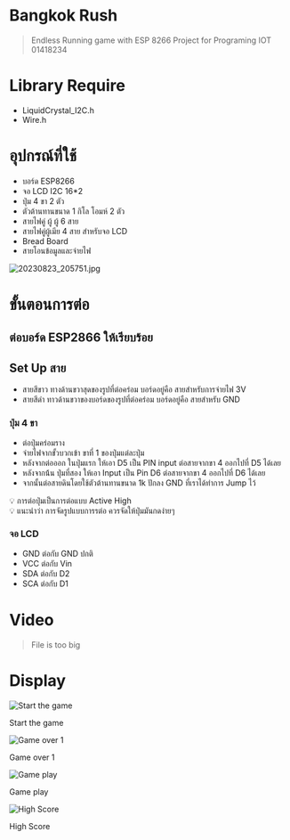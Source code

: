# Bangkok Rush

> Endless Running game with ESP 8266 Project for Programing IOT 01418234
> 

# Library Require

- LiquidCrystal_I2C.h
- Wire.h

# อุปกรณ์ที่ใช้

- บอร์ด ESP8266
- จอ LCD I2C 16*2
- ปุ่ม 4 ขา 2 ตัว
- ตัวต้านทานขนาด 1 กิโล โอมห์ 2 ตัว
- สายไฟคู่ ผู้ ผู้ 6 สาย
- สายไฟคู่ผู้เมีย 4 สาย สําหรับจอ LCD
- Bread Board
- สายโอนข้อมูลและจ่ายไฟ

![20230823_205751.jpg](img/20230823_205751.jpg)

# ขั้นตอนการต่อ

## ต่อบอร์ด ESP2866 ให้เรียบร้อย

## Set Up สาย

- สายสีขาว ทางด้านขวาสุดของรูปที่ต่อคร่อม บอร์ดอยู่คือ สายสําหรับการจ่ายไฟ 3V
- สายสีดํา ทาวด้านขวาของบอร์ดของรูปที่ต่อคร่อม บอร์ดอยู่คือ สายสําหรับ GND

### ปุ่ม  4 ขา

- ต่อปุ่มคร่อมราง
- จ่ายไฟจากขั้วบวกเข้า ขาที่ 1 ของปุ่มแต่ละปุ่ม
- หลังจากต่อออก ในปุ่มแรก ให้เอา D5 เป็น PIN input ต่อสายจากขา 4 ออกไปที่ D5 ได้เลย
- หลังจากน้้น ปุ่มที่สอง ให้เอา Input เป็น Pin D6 ต่อสายจากขา 4 ออกไปที่ D6 ได้เลย
- จากนั้นต่อสายดินโดยใช้ตัวต้านทานขนาด 1k ปักลง GND ที่เราได้ทําการ Jump ไว้

<aside>
💡 การต่อปุ่มเป็นการต่อแบบ Active High

</aside>

<aside>
💡 แนะนําว่า การจัดรูปแบบการรต่อ ควรจัดให้ปุ่มมันกดง่ายๆ

</aside>

### จอ LCD

- GND ต่อกับ GND ปกติ
- VCC ต่อกับ Vin
- SDA ต่อกับ D2
- SCA ต่อกับ D1

# Video

> File is too big
> 

# Display

![Start the game](img/Untitled.png)

Start the game

![Game over 1](img/Untitled%201.png)

Game over 1

![Game play ](img/Untitled%202.png)

Game play 

![High Score ](img/Untitled%203.png)

High Score
